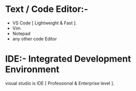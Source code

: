 # Text / Code Editor:-
- VS Code [ Lightweight & Fast ].
- Vim
- Notepad
- any other code Editor

# IDE:- Integrated Development Environment
visual studio is IDE [ Professional & Enterprise level ].


